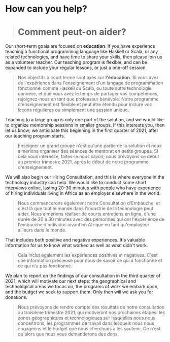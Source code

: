 # How can you help?
> # Comment peut-on aider?

Our short-term goals are focused on **education**. If you have experience teaching a functional programming
language like Haskell or Scala, or any related technologies, and have time to share your skills, then please
join us as a volunteer teacher.
Our teaching program is flexible, and can be expanded to include your regular lessons, or just a one-off
session.
> Nos objectifs à court terme sont axés sur **l'éducation**. Si vous avez de l'expérience dans l'enseignement
> d'un langage de programmation fonctionnel comme Haskell ou Scala, ou toute autre technologie connexe, et que
> vous avez le temps de partager vos compétences, rejoignez-nous en tant que professeur bénévole. Notre
> programme d'enseignement est flexible et peut être étendu pour inclure vos leçons régulières ou simplement une
> session unique.

Teaching to a large group is only one part of the solution, and we would like to organize mentorship sessions in
smaller groups. If this interests you, then let us know; we anticipate this beginning in the first quarter of
2021, after our teaching program starts.
> Enseigner un grand groupe n'est qu'une partie de la solution et nous aimerions organiser des séances de
> mentorat en petits groupes. Si cela vous intéresse, faites-le nous savoir; nous prévoyons ce début au premier
> trimestre 2021, après le début de notre programme d'enseignement.

We will also begin our Hiring Consultation, and this is where everyone in the technology industry can help. We
would like to conduct some short interviews online, lasting 20-30 minutes with people who have experience of
hiring individuals living in Africa as an employer elsewhere in the world.
> Nous commencerons également notre Consultation d'Embauche, et c'est là que tout le monde dans l'industrie de
> la technologie peut aider. Nous aimerions réaliser de courts entretiens en ligne, d'une durée de 20 à 30
> minutes avec des personnes qui ont l'expérience de l'embauche d'individus vivant en Afrique en tant
> qu'employeur ailleurs dans le monde.

That includes both positive and negative experiences. It's valuable information for us to know what worked as
well as what didn't work.
> Cela inclut également les expériences positives et négatives. C'est une information précieuse pour nous de
> savoir ce qui a fonctionné et ce qui n'a pas fonctionné.

We plan to report on the findings of our consultation in the third quarter of 2021, which will motivate our
next steps: the geographical and technological areas we focus on, the programs of work we embark upon, and the
budget we seek to support them. Only then will we ask you for donations.
> Nous prévoyons de rendre compte des résultats de notre consultation au troisième trimestre 2021, qui
> motiveront nos prochaines étapes: les zones géographiques et technologiques sur lesquelles nous nous
> concentrons, les programmes de travail dans lesquels nous nous engageons et le budget que nous cherchons à les
> soutenir. Ce n'est qu'alors que nous vous demanderons des dons.